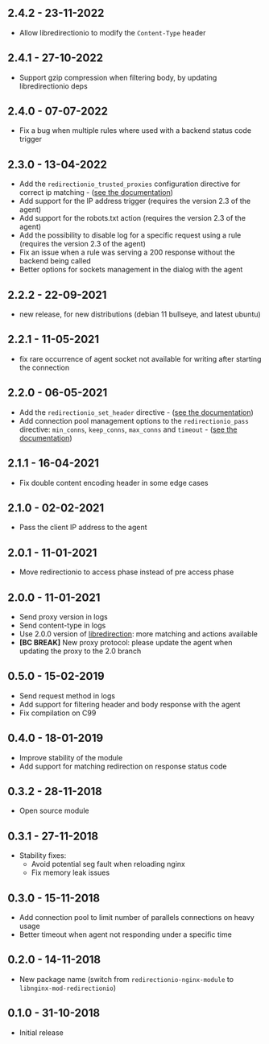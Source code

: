 ## 2.4.2 - 23-11-2022

 * Allow libredirectionio to modify the `Content-Type` header

## 2.4.1 - 27-10-2022

 * Support gzip compression when filtering body, by updating libredirectionio deps

## 2.4.0 - 07-07-2022

 * Fix a bug when multiple rules where used with a backend status code trigger

## 2.3.0 - 13-04-2022

 * Add the `redirectionio_trusted_proxies` configuration directive for correct ip matching - ([see the documentation](https://redirection.io/documentation/developer-documentation/nginx-module#redirectionio-trusted-proxies))
 * Add support for the IP address trigger (requires the version 2.3 of the agent)
 * Add support for the robots.txt action (requires the version 2.3 of the agent)
 * Add the possibility to disable log for a specific request using a rule (requires the version 2.3 of the agent)
 * Fix an issue when a rule was serving a 200 response without the backend being called
 * Better options for sockets management in the dialog with the agent

## 2.2.2 - 22-09-2021

 * new release, for new distributions (debian 11 bullseye, and latest ubuntu)

## 2.2.1 - 11-05-2021

 * fix rare occurrence of agent socket not available for writing after starting the connection

## 2.2.0 - 06-05-2021

 * Add the `redirectionio_set_header` directive - ([see the documentation](https://redirection.io/documentation/developer-documentation/nginx-module#redirectionio-set-header))
 * Add connection pool management options to the `redirectionio_pass` directive: `min_conns`, `keep_conns`, `max_conns` and `timeout` - ([see the documentation](https://redirection.io/documentation/developer-documentation/nginx-module#redirectionio-pass))

## 2.1.1 - 16-04-2021

 * Fix double content encoding header in some edge cases

## 2.1.0 - 02-02-2021

 * Pass the client IP address to the agent

## 2.0.1 - 11-01-2021

 * Move redirectionio to access phase instead of pre access phase

## 2.0.0 - 11-01-2021

 * Send proxy version in logs
 * Send content-type in logs
 * Use 2.0.0 version of [libredirection](https://github.com/redirectionio/libredirectionio): more matching and actions available
 * **[BC BREAK]** New proxy protocol: please update the agent when updating the proxy to the 2.0 branch

## 0.5.0 - 15-02-2019

 * Send request method in logs
 * Add support for filtering header and body response with the agent
 * Fix compilation on C99

## 0.4.0 - 18-01-2019

 * Improve stability of the module
 * Add support for matching redirection on response status code

## 0.3.2 - 28-11-2018

 * Open source module

## 0.3.1 - 27-11-2018

 * Stability fixes:
    * Avoid potential seg fault when reloading nginx
    * Fix memory leak issues

## 0.3.0 - 15-11-2018

 * Add connection pool to limit number of parallels connections on heavy usage
 * Better timeout when agent not responding under a specific time

## 0.2.0 - 14-11-2018

 * New package name (switch from `redirectionio-nginx-module` to `libnginx-mod-redirectionio`)

## 0.1.0 - 31-10-2018

 * Initial release
